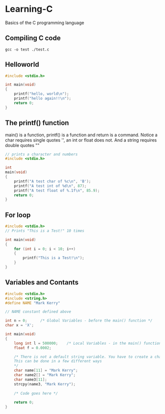 # Learning-C
Basics of the C programming language

## Compiling C code

`gcc -o test ./test.c`

## Helloworld
``` C
#include <stdio.h>

int main(void)
{
    printf("hello, world\n");
    printf("hello again!!\n");
    return 0;
}
```

## The printf() function
main() is a function, printf() is a function and return is a command.
Notice a char requires single quotes '', an int or float does not.
And a string requires double quotes ""
``` C
// prints a character and numbers
#include <stdio.h>

int
main(void)
{
    printf("A test char of %c\n", 'B');
    printf("A test int of %d\n", 87);
    printf("A test float of %.1f\n", 85.9);
    return 0;
}
```

## For loop
``` C
#include <stdio.h>
// Prints "This is a Test!" 10 times

int main(void)
{
    for (int i = 0; i < 10; i++)
    {
        printf("This is a Test!\n");
    }
}
```

## Variables and Contants
``` C
#include <stdio.h>
#include <string.h>
#define NAME "Mark Kerry"

// NAME constant defined above

int n = 0;      /* Global Variables - before the main() function */
char x = 'X';

int main(void)
{
    long int l = 500000;    /* Local Variables - in the main() function */
    float f = 0.0002;

    /* There is not a default string variable. You have to create a char array.
    This can be done in a few different ways
    */
    char name[11] = "Mark Kerry"; 
    char name2[] = "Mark Kerry";
    char name3[11];
    strcpy(name3, "Mark Kerry");
    
    /* Code goes here */
    
    return 0;
}
```
